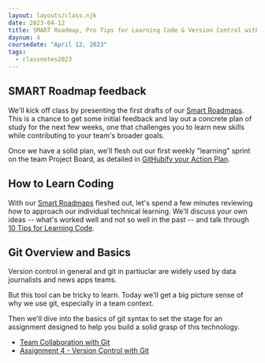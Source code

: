 ```yaml
---
layout: layouts/class.njk
date: 2023-04-12
title: SMART Roadmap, Pro Tips for Learning Code & Version Control with Git
daynum: 4
coursedate: "April 12, 2023"
tags:
  - classnotes2023
---
```



## SMART Roadmap feedback

We'll kick off class by presenting the first drafts of our [Smart Roadmaps](../../topics/smart_roadmap/). This is a chance to
get some initial feedback and lay out a concrete plan of study for the next few weeks, one that challenges you to learn new skills while contributing to your team's broader goals.

Once we have a solid plan, we'll flesh out our first weekly "learning" sprint on the team Project Board, as detailed in [GitHubify your Action Plan](../../topics/smart_roadmap/#githubify-your-action-plan).


## How to Learn Coding

With our [Smart Roadmaps](../../topics/smart_roadmap/) fleshed out, let's spend a few minutes reviewing *how* to approach our individual technical learning. We'll discuss your own ideas -- what's worked well and not so well in the past -- and talk through [10 Tips for Learning Code](../../topics/ten_tips_for_learning_code/).


## Git Overview and Basics

Version control in general and git in partiuclar are widely used by data journalists and news apps teams.

But this tool can be tricky to learn. Today we'll get a big picture sense of why we use git, especially in a team context.

Then we'll dive into the basics of git syntax to set the stage for an assignment designed to help you build a solid grasp of this technology.

* [Team Collaboration with Git](../../topics/team_collab_with_git/)
* [Assignment 4 - Version Control with Git](../../assignments/4/)

